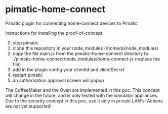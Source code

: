 # pimatic-home-connect
Pimatic plugin for connecting home-connect devices to Pimatic

Instructions for installing the proof-of-concept.

0. stop pimatic
1. clone this repository in your node_modules (/home/pi/node_modules)
2. copy the file main.js from the pimatic-home-connect directory to
   ./pimatic-home-connect/node_modules/home-connect-js (replace the file)
3. add in the plugin config your clientId and clientSecret
4. restart pimatic
5. an authorisation approval screen will popup

The CoffeeMaker and the Oven are implemented in this poc.
This concept will change in the future, and is only tested with the simulator appliances. Due to the security concept in this poc, use it only in private LAN's!
Actions are not yet supported!
